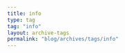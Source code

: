 ```yaml
---
title: info
type: tag
tag: "info"
layout: archive-tags
permalink: "blog/archives/tags/info"
---
```

